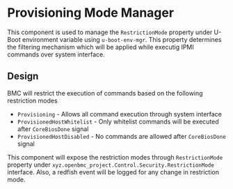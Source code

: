 # Provisioning Mode Manager
This component is used to manage the `RestrictionMode` property under U-Boot
environment variable using `u-boot-env-mgr`. This property determines the
filtering mechanism which will be applied while executig IPMI commands over
system interface.

## Design
BMC will restrict the execution of commands based on the following restriction
modes
* `Provisioning` - Allows all command execution through system interface
* `ProvisionedHostWhitelist` - Only whitelist commands will be executed after
  `CoreBiosDone` signal
* `ProvisionedHostDisabled` - No commands are allowed after `CoreBiosDone`
  signal

This component will expose the restriction modes through `RestrictionMode`
property under `xyz.openbmc_project.Control.Security.RestrictionMode` interface.
Also, a redfish event will be logged for any change in restriction mode.